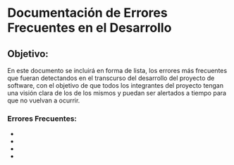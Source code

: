 # Documentación de Errores Frecuentes en el Desarrollo
## Objetivo:
En este documento se incluirá en forma de lista, los errores más frecuentes que fueran detectandos en el transcurso del desarrollo del proyecto de software, con el  objetivo de que todos los integrantes del proyecto tengan una visión clara de los de los mismos y puedan ser alertados a tiempo para que no vuelvan a ocurrir.

### Errores Frecuentes:

- 
-
-
-
